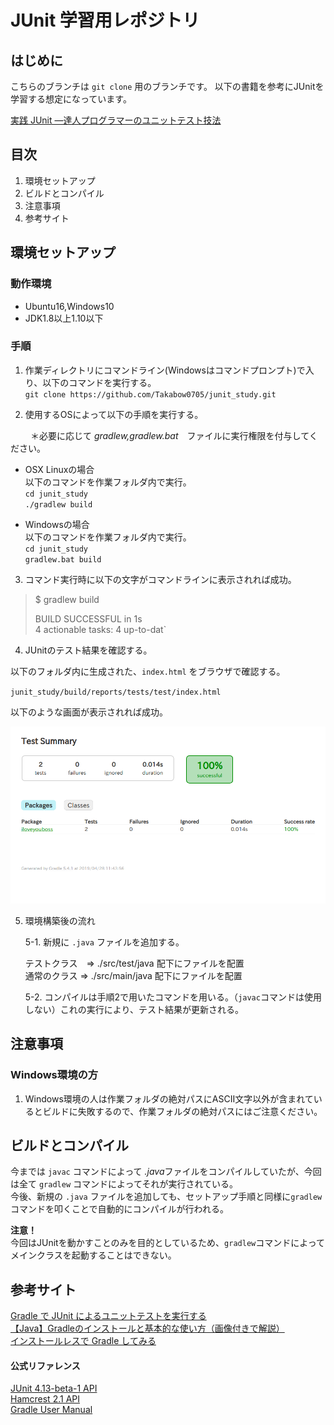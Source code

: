 # JUnit 学習用レポジトリ

## はじめに

こちらのブランチは `git clone` 用のブランチです。
以下の書籍を参考にJUnitを学習する想定になっています。

[実践 JUnit ―達人プログラマーのユニットテスト技法](https://www.amazon.co.jp/%E5%AE%9F%E8%B7%B5-JUnit-%E2%80%95%E9%81%94%E4%BA%BA%E3%83%97%E3%83%AD%E3%82%B0%E3%83%A9%E3%83%9E%E3%83%BC%E3%81%AE%E3%83%A6%E3%83%8B%E3%83%83%E3%83%88%E3%83%86%E3%82%B9%E3%83%88%E6%8A%80%E6%B3%95-Jeff-Langr/dp/4873117305)  

## 目次

1. 環境セットアップ
2. ビルドとコンパイル
3. 注意事項
4. 参考サイト

## 環境セットアップ

### 動作環境

- Ubuntu16,Windows10
- JDK1.8以上1.10以下

### 手順

1. 作業ディレクトリにコマンドライン(Windowsはコマンドプロンプト)で入り、以下のコマンドを実行する。  
`git clone https://github.com/Takabow0705/junit_study.git`  

2. 使用するOSによって以下の手順を実行する。

　　
＊必要に応じて *gradlew,gradlew.bat*　ファイルに実行権限を付与してください。

- OSX Linuxの場合  
以下のコマンドを作業フォルダ内で実行。  
`cd junit_study`  
`./gradlew build`

- Windowsの場合  
以下のコマンドを作業フォルダ内で実行。   
`cd junit_study`  
`gradlew.bat build`

3. コマンド実行時に以下の文字がコマンドラインに表示されれば成功。  

> $ gradlew build
>  
> BUILD SUCCESSFUL in 1s  
> 4 actionable tasks: 4 up-to-dat`


4. JUnitのテスト結果を確認する。

以下のフォルダ内に生成された、`index.html` をブラウザで確認する。

`junit_study/build/reports/tests/test/index.html`  

以下のような画面が表示されれば成功。

<img src="./picture/junit_result.png" alt="JUnitテスト結果" title="JUnitテスト結果">

5. 環境構築後の流れ

    5-1. 新規に `.java` ファイルを追加する。

    テストクラス　=> ./src/test/java 配下にファイルを配置  
    通常のクラス  => ./src/main/java 配下にファイルを配置

    5-2. コンパイルは手順2で用いたコマンドを用いる。（`javac`コマンドは使用しない）これの実行により、テスト結果が更新される。

## 注意事項

### Windows環境の方　

1. Windows環境の人は作業フォルダの絶対パスにASCII文字以外が含まれているとビルドに失敗するので、作業フォルダの絶対パスにはご注意ください。


## ビルドとコンパイル

今までは `javac` コマンドによって *.java*ファイルをコンパイルしていたが、今回は全て `gradlew` コマンドによってそれが実行されている。  
今後、新規の `.java` ファイルを追加しても、セットアップ手順と同様に`gradlew`コマンドを叩くことで自動的にコンパイルが行われる。

**注意！**  
今回はJUnitを動かすことのみを目的としているため、`gradlew`コマンドによってメインクラスを起動することはできない。

## 参考サイト

[Gradle で JUnit によるユニットテストを実行する](https://maku77.github.io/gradle/test-junit.html)  
[【Java】Gradleのインストールと基本的な使い方（画像付きで解説）](https://eng-entrance.com/gradle-install-use)  
[インストールレスで Gradle してみる](http://d.hatena.ne.jp/bluepapa32/20110308/1299602195)

#### 公式リファレンス

[JUnit 4.13-beta-1 API](https://junit.org/junit4/javadoc/latest/index.html)  
[Hamcrest 2.1 API](http://hamcrest.org/JavaHamcrest/javadoc/2.1/)  
[Gradle User Manual](https://docs.gradle.org/current/userguide/userguide.html)  
